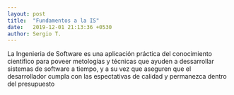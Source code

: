 ```yaml
---
layout: post
title:  "Fundamentos a la IS"
date:   2019-12-01 21:13:36 +0530
author: Sergio T.
---
```


  <p>La Ingenieria de Software es una aplicación práctica del conocimiento científico para poveer metologías y técnicas que ayuden a dessarrollar sistemas de software a tiempo, y a su vez que aseguren que el desarrollador cumpla con las espectativas de calidad y permanezca dentro del presupuesto </p>
  

